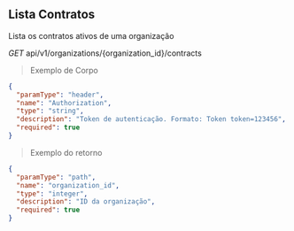 ## Lista Contratos

Lista os contratos ativos de uma organização

<div class="api-endpoint">
  <div class="endpoint-data">
    <i class="label label-get">GET</i>
     api/v1/organizations/{organization_id}/contracts
  </div>
</div>


> Exemplo de Corpo

```json
{
  "paramType": "header",
  "name": "Authorization",
  "type": "string",
  "description": "Token de autenticação. Formato: Token token=123456",
  "required": true
}
```

> Exemplo do retorno

```json
{
  "paramType": "path",
  "name": "organization_id",
  "type": "integer",
  "description": "ID da organização",
  "required": true
}
```